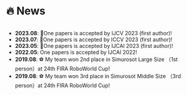 # 🔥 News

<style>
  .scrollable {
    max-height: 200px; /* 设置最大高度 */
    overflow-y: scroll; /* 设置垂直滚动条 */
  }
</style>

<div class="scrollable">
  <ul>
    <li><strong>2023.08</strong>: 🎉One papers is accepted by IJCV 2023 (first author)!</li>
    <li><strong>2023.07</strong>: 🎉One papers is accepted by ICCV 2023 (first author)!</li>
    <li><strong>2023.05</strong>: 🎉One papers is accepted by IJCAI 2023 (first author)!</li>
    <li><strong>2022.05</strong>: One papers is accepted by IJCAI 2022!</li>
    <li><strong>2019.08</strong>: ⚽ My team won 2nd place in Simurosot Large Size （1st person）at 24th FIRA RoboWorld Cup!</li>
    <li><strong>2019.08</strong>: ⚽ My team won 3rd place in Simurosot Middle Size （3rd person）at 24th FIRA RoboWorld Cup!</li>
  </ul>
</div>




  


